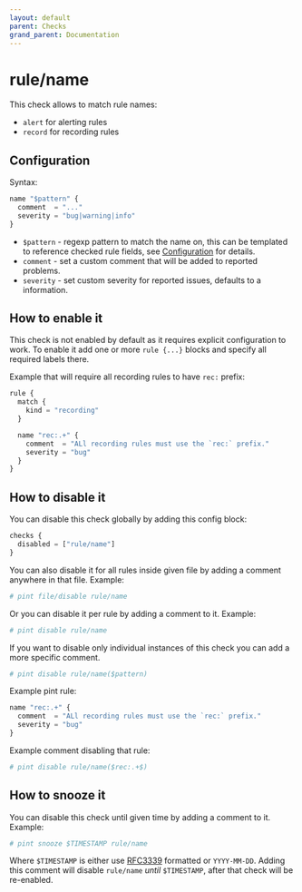```yaml
---
layout: default
parent: Checks
grand_parent: Documentation
---
```


# rule/name

This check allows to match rule names:

- `alert` for alerting rules
- `record` for recording rules

## Configuration

Syntax:

```js
name "$pattern" {
  comment  = "..."
  severity = "bug|warning|info"
}
```

- `$pattern` - regexp pattern to match the name on, this can be templated
  to reference checked rule fields, see [Configuration](../../configuration.md)
  for details.
- `comment` - set a custom comment that will be added to reported problems.
- `severity` - set custom severity for reported issues, defaults to a information.

## How to enable it

This check is not enabled by default as it requires explicit configuration
to work.
To enable it add one or more `rule {...}` blocks and specify all required
labels there.

Example that will require all recording rules to have `rec:` prefix:

```js
rule {
  match {
    kind = "recording"
  }

  name "rec:.+" {
    comment  = "ALl recording rules must use the `rec:` prefix."
    severity = "bug"
  }
}
```

## How to disable it

You can disable this check globally by adding this config block:

```js
checks {
  disabled = ["rule/name"]
}
```

You can also disable it for all rules inside given file by adding
a comment anywhere in that file. Example:

```yaml
# pint file/disable rule/name
```

Or you can disable it per rule by adding a comment to it. Example:

```yaml
# pint disable rule/name
```

If you want to disable only individual instances of this check
you can add a more specific comment.

```yaml
# pint disable rule/name($pattern)
```

Example pint rule:

```js
name "rec:.+" {
  comment  = "ALl recording rules must use the `rec:` prefix."
  severity = "bug"
}
```

Example comment disabling that rule:

```yaml
# pint disable rule/name($rec:.+$)
```

## How to snooze it

You can disable this check until given time by adding a comment to it. Example:

```yaml
# pint snooze $TIMESTAMP rule/name
```

Where `$TIMESTAMP` is either use [RFC3339](https://www.rfc-editor.org/rfc/rfc3339)
formatted or `YYYY-MM-DD`.
Adding this comment will disable `rule/name` _until_ `$TIMESTAMP`, after that
check will be re-enabled.
